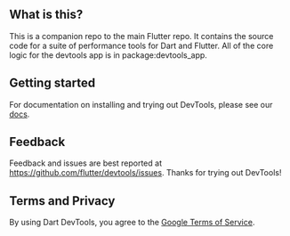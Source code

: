 ## What is this?
 
This is a companion repo to the main Flutter repo. It contains the source code
for a suite of performance tools for Dart and Flutter. All of the core logic for
the devtools app is in package:devtools_app.

## Getting started

For documentation on installing and trying out DevTools, please see our
[docs](https://flutter.dev/docs/development/tools/devtools/).

## Feedback

Feedback and issues are best reported at
https://github.com/flutter/devtools/issues. Thanks for trying out DevTools!

## Terms and Privacy

By using Dart DevTools, you agree to the
[Google Terms of Service](https://policies.google.com/terms).
